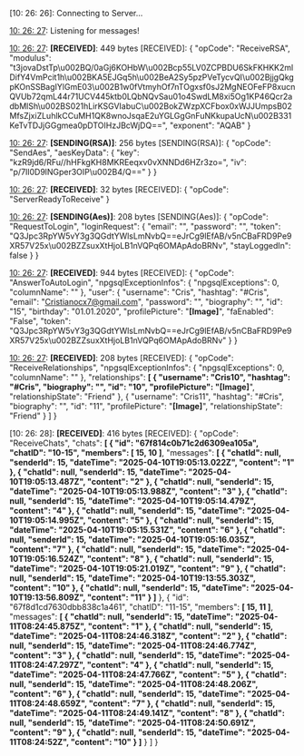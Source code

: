 [10: 26: 26]:
Connecting to Server...

[10: 26: 27]:
Connected!

[10: 26: 27]:
Listening for messages!

[10: 26: 27]:
**[RECEIVED]**: 449 bytes
[RECEIVED]: {
  "opCode": "ReceiveRSA",
  "modulus": "t3jovaDstTp\u002BQ/0aGj6KOHbW\u002Bcp55LV0ZCPBDU6SkFKHKK2mlDifY4VmPcit1h\u002BKA5EJGq5h\u002BeA2Sy5pzPVeTycvQI\u002BjjgQkgpKOnSSBagIYlGmE03\u002B1w0fVtmyhOf7nTOgxsf0sJ2MgNEOFeFP8xucnQVUb72qmL44r71UCV445ktb0LQbNQvSau01o4SwdLM8xi5Og1KP46Qcr2adbMlSh\u002BS021hLirKSGVIabuC\u002BokZWzpXCFbox0xWJJUmpsB02MfsZjxiZLuhlkCCuMH1QK8wnoJsqaE2uYGLGgGnFuNKkupaUcN\u002B331KeTvTDJjGGgmea0pDTOIHzJBcWjDQ==",
  "exponent": "AQAB"
}

[10: 26: 27]:
**[SENDING(RSA)]**: 256 bytes
[SENDING(RSA)]: {
  "opCode": "SendAes",
  "aesKeyData": {
    "key": "kzR9jd6/RFu//hHFkgKH8MKREeqxv0vXNNDd6HZr3zo=",
    "iv": "p/7Il0D9lNGper3OIP\u002B4/Q=="
  }
}

[10: 26: 27]:
**[RECEIVED]**: 32 bytes
[RECEIVED]: {
  "opCode": "ServerReadyToReceive"
}

[10: 26: 27]:
**[SENDING(Aes)]**: 208 bytes
[SENDING(Aes)]: {
  "opCode": "RequestToLogin",
  "loginRequest": {
    "email": "",
    "password": "",
    "token": "Q3Jpc3RpYW5vY3g3QGdtYWlsLmNvbQ==eJrCg9lEfAB/v5nCBaFRD9Pe9XR57V25x\u002BZZsuxXtHjoLB1nVQPq6OMApAdoBRNv",
    "stayLoggedIn": false
  }
}

[10: 26: 27]:
**[RECEIVED]**: 944 bytes
[RECEIVED]: {
  "opCode": "AnswerToAutoLogin",
  "npgsqlExceptionInfos": {
    "npgsqlExceptions": 0,
    "columnName": ""
  },
  "user": {
    "username": "Cris",
    "hashtag": "#Cris",
    "email": "Cristianocx7@gmail.com",
    "password": "",
    "biography": "",
    "id": "15",
    "birthday": "01.01.2020",
    "profilePicture": "**[Image]**",
    "faEnabled": "False",
    "token": "Q3Jpc3RpYW5vY3g3QGdtYWlsLmNvbQ==eJrCg9lEfAB/v5nCBaFRD9Pe9XR57V25x\u002BZZsuxXtHjoLB1nVQPq6OMApAdoBRNv"
  }
}

[10: 26: 27]:
**[RECEIVED]**: 208 bytes
[RECEIVED]: {
  "opCode": "ReceiveRelationships",
  "npgsqlExceptionInfos": {
    "npgsqlExceptions": 0,
    "columnName": ""
  },
  "relationships": **[
    {
      "username": "Cris10",
      "hashtag": "#Cris",
      "biography": "",
      "id": "10",
      "profilePicture": "[Image]**",
      "relationshipState": "Friend"
    },
    {
      "username": "Cris11",
      "hashtag": "#Cris",
      "biography": "",
      "id": "11",
      "profilePicture": "**[Image]**",
      "relationshipState": "Friend"
    }
  ]
}

[10: 26: 28]:
**[RECEIVED]**: 416 bytes
[RECEIVED]: {
  "opCode": "ReceiveChats",
  "chats": **[
    {
      "id": "67f814c0b71c2d6309ea105a",
      "chatID": "10-15",
      "members": [
        15,
        10
      ]**,
      "messages": **[
        {
          "chatId": null,
          "senderId": 15,
          "dateTime": "2025-04-10T19:05:13.022Z",
          "content": "1"
        },
        {
          "chatId": null,
          "senderId": 15,
          "dateTime": "2025-04-10T19:05:13.487Z",
          "content": "2"
        },
        {
          "chatId": null,
          "senderId": 15,
          "dateTime": "2025-04-10T19:05:13.988Z",
          "content": "3"
        },
        {
          "chatId": null,
          "senderId": 15,
          "dateTime": "2025-04-10T19:05:14.479Z",
          "content": "4"
        },
        {
          "chatId": null,
          "senderId": 15,
          "dateTime": "2025-04-10T19:05:14.995Z",
          "content": "5"
        },
        {
          "chatId": null,
          "senderId": 15,
          "dateTime": "2025-04-10T19:05:15.531Z",
          "content": "6"
        },
        {
          "chatId": null,
          "senderId": 15,
          "dateTime": "2025-04-10T19:05:16.035Z",
          "content": "7"
        },
        {
          "chatId": null,
          "senderId": 15,
          "dateTime": "2025-04-10T19:05:16.524Z",
          "content": "8"
        },
        {
          "chatId": null,
          "senderId": 15,
          "dateTime": "2025-04-10T19:05:21.019Z",
          "content": "9"
        },
        {
          "chatId": null,
          "senderId": 15,
          "dateTime": "2025-04-10T19:13:55.303Z",
          "content": "10"
        },
        {
          "chatId": null,
          "senderId": 15,
          "dateTime": "2025-04-10T19:13:56.809Z",
          "content": "11"
        }
      ]**
    },
    {
      "id": "67f8d1cd7630dbb838c1a461",
      "chatID": "11-15",
      "members": **[
        15,
        11
      ]**,
      "messages": **[
        {
          "chatId": null,
          "senderId": 15,
          "dateTime": "2025-04-11T08:24:45.875Z",
          "content": "1"
        },
        {
          "chatId": null,
          "senderId": 15,
          "dateTime": "2025-04-11T08:24:46.318Z",
          "content": "2"
        },
        {
          "chatId": null,
          "senderId": 15,
          "dateTime": "2025-04-11T08:24:46.774Z",
          "content": "3"
        },
        {
          "chatId": null,
          "senderId": 15,
          "dateTime": "2025-04-11T08:24:47.297Z",
          "content": "4"
        },
        {
          "chatId": null,
          "senderId": 15,
          "dateTime": "2025-04-11T08:24:47.766Z",
          "content": "5"
        },
        {
          "chatId": null,
          "senderId": 15,
          "dateTime": "2025-04-11T08:24:48.206Z",
          "content": "6"
        },
        {
          "chatId": null,
          "senderId": 15,
          "dateTime": "2025-04-11T08:24:48.659Z",
          "content": "7"
        },
        {
          "chatId": null,
          "senderId": 15,
          "dateTime": "2025-04-11T08:24:49.141Z",
          "content": "8"
        },
        {
          "chatId": null,
          "senderId": 15,
          "dateTime": "2025-04-11T08:24:50.691Z",
          "content": "9"
        },
        {
          "chatId": null,
          "senderId": 15,
          "dateTime": "2025-04-11T08:24:52Z",
          "content": "10"
        }
      ]**
    }
  ]
}

